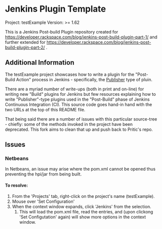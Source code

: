 # Jenkins Plugin Template

Project: testExample
Version: >= 1.62

This is a Jenkins Post-build Plugin repository created for
https://developer.rackspace.com/blog/jenkins-post-build-plugin-part-1/ and
further extended for
https://developer.rackspace.com/blog/jenkins-post-build-plugin-part-2/ .

## Additional Information

The testExample project showcases how to write a plugin for the "Post-Build
Action" process in Jenkins  - specifically, the
[Publisher](http://javadoc.jenkins-ci.org/hudson/tasks/Publisher.html) type of
pluin.

There are a myriad number of write-ups (both in print and on-line) for writing
new "Build" plugins for Jenkins but few resources explaining how to write
"Publisher"-type plugins used in the "Post-Build" phase of Jenkins Continuous
Integration (CI). This source code goes hand-in hand with the two URLs at the
top of this README file.

That being said there are a number of issues with this particular source-tree -
chiefly: some of the methods invoked in the project have been deprecated. This
fork aims to clean that up and push back to Pritic's repo.

## Issues

### Netbeans

In Netbeans, an issue may arise where the pom.xml cannot be opened thus
preventing the hpi/jar from being built. 

#### To resolve: 

1. From the 'Projects' tab, right-click on the project's name (testExample).
1. Mouse over 'Set Configuration'
1. When the context window expands, click 'Jenkins' from the selection.
    1. This will load the pom.xml file, read the entries, and (upon clickong
       'Set Configutation' again) will show more options in the context window.



